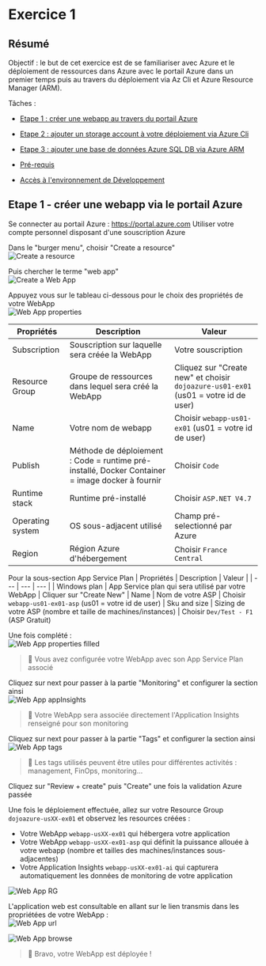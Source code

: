 # Exercice 1
## Résumé
Objectif : le but de cet exercice est de se familiariser avec Azure et le déploiement de ressources dans Azure avec le portail Azure dans un premier temps puis au travers du déploiement via Az Cli et Azure Resource Manager (ARM).

Tâches : 
 - [Etape 1 : créer une webapp au travers du portail Azure](#etape1---créer-une-webapp-via-le-portail-azure)
 - [Etape 2 : ajouter un storage account à votre déploiement via Azure Cli]()
 - [Etape 3 : ajouter une base de données Azure SQL DB via Azure ARM]()

 - [Pré-requis](#pré-requis)
- [Accès à l'environnement de Développement](#accès-à-lenvironnement-de-développement)

## Etape 1 - créer une webapp via le portail Azure
Se connecter au portail Azure : https://portal.azure.com
Utiliser votre compte personnel disposant d'une souscription Azure

Dans le "burger menu", choisir "Create a resource"  
![Create a resource](https://github.com/mblanquer/azure-automation/blob/prepa_dojo/Exercice1/images/create_resource.PNG?raw=true)

Puis chercher le terme "web app"  
![Create a Web App](https://github.com/mblanquer/azure-automation/blob/prepa_dojo/Exercice1/images/search_create_webapp.PNG?raw=true)

Appuyez vous sur le tableau ci-dessous pour le choix des propriétés de votre WebApp  
![Web App properties](https://github.com/mblanquer/azure-automation/blob/prepa_dojo/Exercice1/images/webapp_properties.PNG?raw=true)

| Propriétés | Description | Valeur |
| --- | --- | --- |
| Subscription | Souscription sur laquelle sera créée la WebApp | Votre souscription
| Resource Group | Groupe de ressources dans lequel sera créé la WebApp | Cliquez sur "Create new" et choisir `dojoazure-us01-ex01` (us01 = votre id de user)
| Name | Votre nom de webapp | Choisir `webapp-us01-ex01` (us01 = votre id de user)
| Publish | Méthode de déploiement : Code = runtime pré-installé, Docker Container = image docker à fournir | Choisir `Code`
| Runtime stack | Runtime pré-installé | Choisir `ASP.NET V4.7`
| Operating system | OS sous-adjacent utilisé | Champ pré-selectionné par Azure
| Region | Région Azure d'hébergement | Choisir `France Central`

Pour la sous-section App Service Plan
| Propriétés | Description | Valeur |
| --- | --- | --- |
| Windows plan | App Service plan qui sera utilisé par votre WebApp | Cliquer sur "Create New"
| Name | Nom de votre ASP | Choisir `webapp-us01-ex01-asp` (us01 = votre id de user)
| Sku and size | Sizing de votre ASP (nombre et taille de machines/instances) | Choisir `Dev/Test - F1` (ASP Gratuit)

Une fois complété :  
![Web App properties filled](https://github.com/mblanquer/azure-automation/blob/prepa_dojo/Exercice1/images/webapp_properties_filled.PNG?raw=true)

> 📘 Vous avez configurée votre WebApp avec son App Service Plan associé

Cliquez sur next pour passer à la partie "Monitoring" et configurer la section ainsi  
![Web App appInsights](https://github.com/mblanquer/azure-automation/blob/prepa_dojo/Exercice1/images/webapp_monitoring.PNG?raw=true)

> 📘 Votre WebApp sera associée directement l'Application Insights renseigné pour son monitoring

Cliquez sur next pour passer à la partie "Tags" et configurer la section ainsi  
![Web App tags](https://github.com/mblanquer/azure-automation/blob/prepa_dojo/Exercice1/images/webapp_tags.PNG?raw=true)

> 📘 Les tags utilisés peuvent être utiles pour différentes activités : management, FinOps, monitoring...

Cliquez sur "Review + create" puis "Create" une fois la validation Azure passée

Une fois le déploiement effectuée, allez sur votre Resource Group `dojoazure-usXX-ex01` et observez les resources créées : 
 - Votre WebApp `webapp-usXX-ex01` qui hébergera votre application
 - Votre WebApp `webapp-usXX-ex01-asp` qui définit la puissance allouée à votre webapp (nombre et tailles des machines/instances sous-adjacentes)
 - Votre Application Insights `webapp-usXX-ex01-ai` qui capturera automatiquement les données de monitoring de votre application
  
![Web App RG](https://github.com/mblanquer/azure-automation/blob/prepa_dojo/Exercice1/images/webapp_RG_results.PNG?raw=true)

L'application web est consultable en allant sur le lien transmis dans les propriétées de votre WebApp :  
![Web App url](https://github.com/mblanquer/azure-automation/blob/prepa_dojo/Exercice1/images/webapp_url.PNG?raw=true)
  
![Web App browse](https://github.com/mblanquer/azure-automation/blob/prepa_dojo/Exercice1/images/webapp_browse.PNG?raw=true)
  
> 👏 Bravo, votre WebApp est déployée ! 